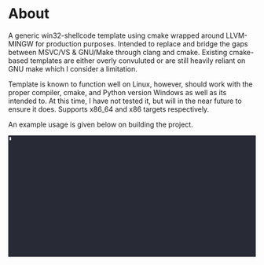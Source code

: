 # About

A generic win32-shellcode template using cmake wrapped around LLVM-MINGW for production purposes. Intended to replace and bridge the gaps between MSVC/VS & GNU/Make through clang and cmake. Existing cmake-based templates are either overly convuluted or are still heavily reliant on GNU make which I consider a limitation.

Template is known to function well on Linux, however, should work with the proper compiler, cmake, and Python version Windows as well as its intended to. At this time, I have not tested it, but will in the near future to ensure it does. Supports x86_64 and x86 targets respectively.

An example usage is given below on building the project.

![Example Usage](shellcode-template.gif)
